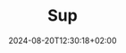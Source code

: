 ---
weight: 999
title: "Sup"
description: ""
icon: "article"
date: "2024-08-20T12:30:18+02:00"
lastmod: "2024-08-20T12:30:18+02:00"
draft: true
toc: true
---
